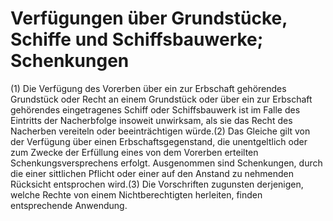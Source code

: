 # Verfügungen über Grundstücke, Schiffe und Schiffsbauwerke; Schenkungen

(1) Die Verfügung des Vorerben über ein zur Erbschaft gehörendes Grundstück oder Recht an einem Grundstück oder über ein zur Erbschaft gehörendes eingetragenes Schiff oder Schiffsbauwerk ist im Falle des Eintritts der Nacherbfolge insoweit unwirksam, als sie das Recht des Nacherben vereiteln oder beeinträchtigen würde.(2) Das Gleiche gilt von der Verfügung über einen Erbschaftsgegenstand, die unentgeltlich oder zum Zwecke der Erfüllung eines von dem Vorerben erteilten Schenkungsversprechens erfolgt. Ausgenommen sind Schenkungen, durch die einer sittlichen Pflicht oder einer auf den Anstand zu nehmenden Rücksicht entsprochen wird.(3) Die Vorschriften zugunsten derjenigen, welche Rechte von einem Nichtberechtigten herleiten, finden entsprechende Anwendung. 

